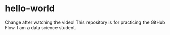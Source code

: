 # hello-world
Change after watching the video! This repository is for practicing the GitHub Flow.
I am a data science student.
